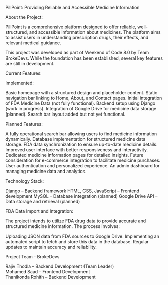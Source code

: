 PillPoint:
Providing Reliable and Accessible Medicine Information

About the Project:

PillPoint is a comprehensive platform designed to offer reliable, well-structured, and accessible information about medicines. The platform aims to assist users in understanding prescription drugs, their effects, and relevant medical guidance.

This project was developed as part of Weekend of Code 8.0 by Team BrokeDevs. While the foundation has been established, several key features are still in development.

Current Features:

Implemented:

Basic homepage with a structured design and placeholder content.
Static navigation bar linking to Home, About, and Contact pages.
Initial integration of FDA Medicine Data (not fully functional).
Backend setup using Django (work in progress).
Integration of Google Drive for medicine data storage (planned).
Search bar layout added but not yet functional.



Planned Features:

A fully operational search bar allowing users to find medicine information dynamically.
Database implementation for structured medicine data storage.
FDA data synchronization to ensure up-to-date medicine details.
Improved user interface with better responsiveness and interactivity.
Dedicated medicine information pages for detailed insights.
Future consideration for e-commerce integration to facilitate medicine purchases.
User authentication and personalized experience.
An admin dashboard for managing medicine data and analytics.


Technology Stack:

Django – Backend framework
HTML, CSS, JavaScript – Frontend development
MySQL – Database integration (planned)
Google Drive API – Data storage and retrieval (planned)

FDA Data Import and Integration:

The project intends to utilize FDA drug data to provide accurate and structured medicine information. 
The process involves:

Uploading JSON data from FDA sources to Google Drive.
Implementing an automated script to fetch and store this data in the database.
Regular updates to maintain accuracy and reliability.


Project Team - BrokeDevs

Rajiv Thodla – Backend Development (Team Leader)  
Mohamed Saad – Frontend Development    
Thanikonda Rohith – Backend Development   
